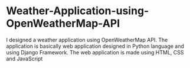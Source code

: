 # Weather-Application-using-OpenWeatherMap-API
I designed a weather application using OpenWeatherMap API. The application is basically web application designed in Python language and using Django Framework. The web application is made using HTML, CSS and JavaScript
